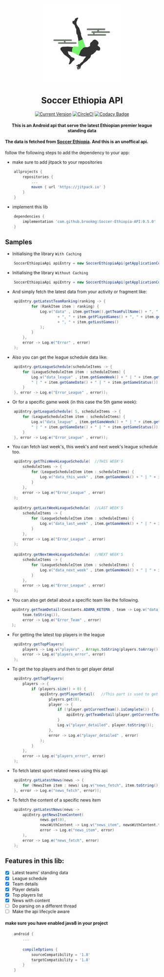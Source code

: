 <p align="center">
	<img src="https://github.com/brookmg/Soccer-Ethiopia-API/blob/master/soccer_ethiopia_api.png?raw=true" alt="Soccer Ethiopia" /><br>
	<h1 align="center"> Soccer Ethiopia API </h1>
	<p align="center">
		<a href="https://jitpack.io/#brookmg/Soccer-Ethiopia-API"><img src="https://jitpack.io/v/brookmg/Soccer-Ethiopia-API.svg" alt="Current Version" /></a>
		<a href="https://circleci.com/gh/brookmg/Soccer-Ethiopia-API/tree/master"><img src="https://circleci.com/gh/brookmg/Soccer-Ethiopia-API/tree/master.svg?style=svg" alt="CircleCI" /></a>
		<a href="https://app.codacy.com/app/brookmg/Soccer-Ethiopia-API?utm_source=github.com&utm_medium=referral&utm_content=brookmg/Soccer-Ethiopia-API&utm_campaign=Badge_Grade_Dashboard"><img src="https://api.codacy.com/project/badge/Grade/9a865b7dc8124bed9d1476e6ed331a2a" alt="Codacy Badge" /></a></p><h4 align="center"> This is an Android api that serve the latest Ethiopian premier league standing data </h4></p>

#### The data is fetched from [Soccer Ethiopia](http://soccerethiopia.net). And this is an unoffical api.

follow the following steps to add the dependency to your app:

* make sure to add jitpack to your repositories

```gradle 
    allprojects {
        repositories {
            ...
            maven { url 'https://jitpack.io' }
        }
    }
```

* implement this lib

```gradle 
    dependencies {
        implementation 'com.github.brookmg:Soccer-Ethiopia-API:0.5.0'
    }
```

Samples
-------

* Initialising the library `With Caching`
```java
    SoccerEthiopiaApi apiEntry = new SoccerEthiopiaApi(getApplicationContext()); //recommended to use application context
```

* Initialising the library `Without Caching`
```java
    SoccerEthiopiaApi apiEntry = new SoccerEthiopiaApi(getApplicationContext(), false); //recommended to use application context
```

* And simply fetch the latest data from your activity or fragment like:
```java
    apiEntry.getLatestTeamRanking(ranking -> {
            for (RankItem item : ranking) {
                Log.v("data" , item.getTeam().getTeamFullName() + ", " + item.getTeam().getTeamLogo() + ", " + item.getRank()
                        + ", " + item.getPlayedGames() + ", " + item.getWonGames() + ", " + item.getDrawGames() 
                        + ", " + item.getLostGames()
                );
            }
        }, 
        error -> Log.e("Error" , error)
    );
```

* Also you can get the league schedule data like:
```java
    apiEntry.getLeagueSchedule(scheduleItems -> {
        for (LeagueScheduleItem item : scheduleItems) {
            Log.v("data_league" , item.getGameWeek() + " | " + item.getGameDetail() + 
            " | " + item.getGameDate() + " | " + item.getGameStatus());
        }
    }, error -> Log.e("Error_League" , error));
```

* Or for a specific game week (in this case the 5th game week):
```java
    apiEntry.getLeagueSchedule( 5, scheduleItems -> {
        for (LeagueScheduleItem item : scheduleItems) {
            Log.v("data_league" , item.getGameWeek() + " | " + item.getGameDetail() + 
            " | " + item.getGameDate() + " | " + item.getGameStatus());
        }
    }, error -> Log.e("Error_League" , error));
```

* You can fetch last week's, this week's and next week's league schedule too.
```java
    apiEntry.getThisWeekLeagueSchedule(  //THIS WEEK'S
        scheduleItems -> {
            for (LeagueScheduleItem item : scheduleItems) {
                Log.v("data_this_week" , item.getGameWeek() + " | " + item.getGameDetail() + " | " + item.getGameDate() + " | " + item.getGameStatus());
            }
        },
        error -> Log.e("Error_League" , error)
    );

    apiEntry.getLastWeekLeagueSchedule(  //LAST WEEK'S
        scheduleItems -> {
            for (LeagueScheduleItem item : scheduleItems) {
                Log.v("data_last_week" , item.getGameWeek() + " | " + item.getGameDetail() + " | " + item.getGameDate() + " | " + item.getGameStatus());
            }
        },
        error -> Log.e("Error_League" , error)
    );

    apiEntry.getNextWeekLeagueSchedule(  //NEXT WEEK'S
        scheduleItems -> {
            for (LeagueScheduleItem item : scheduleItems) {
                Log.v("data_next_week" , item.getGameWeek() + " | " + item.getGameDetail() + " | " + item.getGameDate() + " | " + item.getGameStatus());
            }
        },
        error -> Log.e("Error_League" , error)
    );
```

* You can also get detail about a specific team like the following.
```java
   apiEntry.getTeamDetail(Constants.ADAMA_KETEMA , team -> Log.v("data_team_detail" ,
        team.toString()),
        error -> Log.e("Error_Team" , error)
   );
```

* For getting the latest top players in the league
```java
    apiEntry.getTopPlayers(
        players -> Log.v("players" , Arrays.toString(players.toArray())),
        error -> Log.e("players_error", error)
    );
```

* To get the top players and then to get player detail
```java
    apiEntry.getTopPlayers(
        players -> {
            if (players.size() > 0) {
                apiEntry.getPlayerDetail(	//This part is used to get the player's detail
                    players.get(0),
                    player -> {
                        if (!player.getCurrentTeam().isComplete()) {
                            apiEntry.getTeamDetail(player.getCurrentTeam(), player::setCurrentTeam, error -> {});
                        }
                        Log.v("player_detailed", player.toString());
                    },
                    error -> Log.e("player_detailed" , error)
                );
            }
        },
        error -> Log.e("players_error", error)
    );
``` 

* To fetch latest sport related news using this api
```java
    apiEntry.getLatestNews(news -> {
        for (NewsItem item : news) Log.v("news_fetch", item.toString());
    }, error -> Log.e("news_fetch", error));
```

* To fetch the content of a specific news item
```java
    apiEntry.getLatestNews(news -> 
        apiEntry.getNewsItemContent(
                news.get(0),
                newsWithContent -> Log.v("news_item", newsWithContent.toString()),
                error -> Log.e("news_item", error)
        ),
        error -> Log.e("news_fetch", error)
    );
```

## Features in this lib:
- [x] Latest teams' standing data
- [x] League schedule
- [x] Team details
- [x] Player details
- [x] Top players list
- [x] News with content
- [ ] Do parsing on a different thread
- [ ] Make the api lifecycle aware

#### make sure you have enabled java8 in your project
 
```gradle
    android {
        ...
        
        compileOptions {
            sourceCompatibility = '1.8'
            targetCompatibility = '1.8'
        }
    }
```
